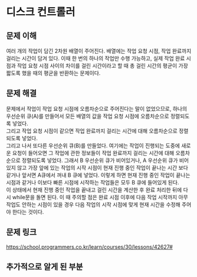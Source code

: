 # 디스크 컨트롤러

## 문제 이해
여러 개의 작업이 담긴 2차원 배열이 주어진다. 배열에는 작업 요청 시점, 작업 완료까지 걸리는 시간이 담겨 있다.
이때 한 번의 하나의 작업만 수행 가능하고, 실제 작업 완료 시점과 작업 요청 시점 사이의 차이를 걸린 시간이라고 할 때 
총 걸린 시간의 평균이 가장 짧도록 했을 때의 평균을 반환하는 문제이다.

## 문제 해결
문제에서 작업이 작업 요청 시점에 오름차순으로 주어진다는 말이 없었으므로, 하나의 우선순위 큐(A)를 만들어서 모든 배열의 값을
작업 요청 시점에 오름차순으로 정렬되도록 넣었다.  
그리고 작업 요청 시점이 같으면 작업 완료까지 걸리는 시간에 대해 오름차순으로
정렬되도록 넣었다.  
그리고 나서 또다른 우선순위 큐(B)를 만들었다. 여기에는 작업이 진행되는 도중에 새로운 요청이 들어오면 그 작업에 관한 정보들이 작업
완료까지 걸리는 시간에 대해 오름차순으로 정렬되도록 넣었다.
그래서 B 우선순위 큐가 비어있거나, A 우선순위 큐가 비어있지 않고 가장 앞에 있는 작업의 시작 시점이 현재 진행 중인 작업이 끝나는
시간 보다 같거나 앞서면 A큐에서 꺼내 B 큐에 넣었다. 이렇게 하면 현재 진행 중인 작업이 끝나는 시점과 같거나 이보다 빠른 시점에
시작하는 작업들은 모두 B 큐에 들어있게 된다.  
이 상태에서 현재 진행 중인 작업을 끝내고 걸린 시간을 계산한 후 완료 처리한 뒤에 다시 while문을 돌면 된다.
이 때 주의할 점은 완료 시점 이후에 다음 작업 시작까지 아무 작업도 안하는 시점이 있을 경우 다음 작업의 시작 시점에 맞게
현재 시간을 수정해 주어야 한다는 것이다.

## 문제 링크
https://school.programmers.co.kr/learn/courses/30/lessons/42627#

## 추가적으로 알게 된 부분